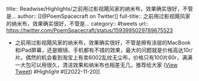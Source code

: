 title:: Readwise/Highlights/之前用过影视飓风家的纳米布，效果确实很好，不管是...
author:: [[@PoemSpacecraft on Twitter]]
full-title:: 之前用过影视飓风家的纳米布，效果确实很好，不管是...
category:: #tweets
url:: https://twitter.com/PoemSpacecraft/status/1593995029789675523
- 之前用过影视飓风家的纳米布，效果确实很好，不管是擦有涂层的MacBook和iPad屏幕，还是眼镜、手机都有不错的效果，最大的问题就是价格高达10r/片。偶然的机会看到淘宝上有卖6002乱纹无尘布，价格只有100片60r，满满一大包可以用很久，清洁效果和纳米布也相差无几，推荐给大家 ([View Tweet](https://twitter.com/PoemSpacecraft/status/1593995029789675523)) #Highlight #[[2022-11-20]]